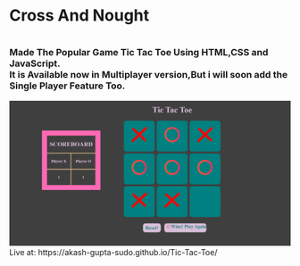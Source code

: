 <h1><b>Cross And Nought</b><h1>
<p><h3>Made The Popular Game Tic Tac Toe Using HTML,CSS and JavaScript.<br>
It is Available now in Multiplayer version,But i will soon add the Single Player Feature Too.</h3></p>
<img src="https://github.com/Akash-Gupta-Sudo/Tic-Tac-Toe/blob/master/GameImg.png">
Live at: https://akash-gupta-sudo.github.io/Tic-Tac-Toe/

